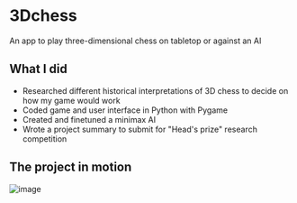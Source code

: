 # 3Dchess
An app to play three-dimensional chess on tabletop or against an AI

## What I did
- Researched different historical interpretations of 3D chess to decide on how my game would work
- Coded game and user interface in Python with Pygame
- Created and finetuned a minimax AI
- Wrote a project summary to submit for "Head's prize" research competition

## The project in motion
![image](https://github.com/user-attachments/assets/a9b684fa-0f77-4f72-818a-21f82d183a66)
